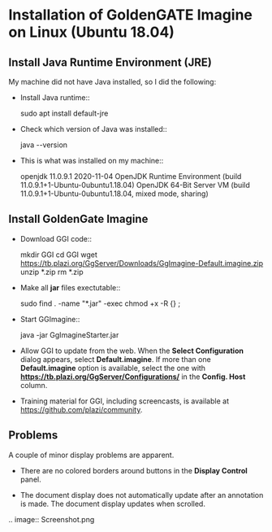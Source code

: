 Installation of GoldenGATE Imagine on Linux (Ubuntu 18.04)
==========================================================

Install Java Runtime Environment (JRE)
--------------------------------------

My machine did not have Java installed, so I did the following:

* Install Java runtime::

    sudo apt install default-jre

* Check which version of Java was installed::

    java --version

* This is what was installed on my machine::

    openjdk 11.0.9.1 2020-11-04
    OpenJDK Runtime Environment (build 11.0.9.1+1-Ubuntu-0ubuntu1.18.04)
    OpenJDK 64-Bit Server VM (build 11.0.9.1+1-Ubuntu-0ubuntu1.18.04, mixed mode, sharing)

Install GoldenGate Imagine
--------------------------

* Download GGI code::

    mkdir GGI
    cd GGI
    wget https://tb.plazi.org/GgServer/Downloads/GgImagine-Default.imagine.zip
    unzip *.zip
    rm *.zip
    
* Make all **jar** files exectutable::

    sudo find . -name "*.jar" -exec chmod +x -R {} \;

* Start GGImagine::

    java -jar GgImagineStarter.jar
    
* Allow GGI to update from the web. When the **Select Configuration** dialog appears, select **Default.imagine**. If more than one **Default.imagine** option is available, select the one with **https://tb.plazi.org/GgServer/Configurations/** in the **Config. Host** column.

* Training material for GGI, including screencasts, is available at https://github.com/plazi/community.


Problems
--------

A couple of minor display problems are apparent.

* There are no colored borders around buttons in the **Display Control** panel.

- The document display does not automatically update after an annotation is made. The document display updates when scrolled.

.. image:: Screenshot.png
